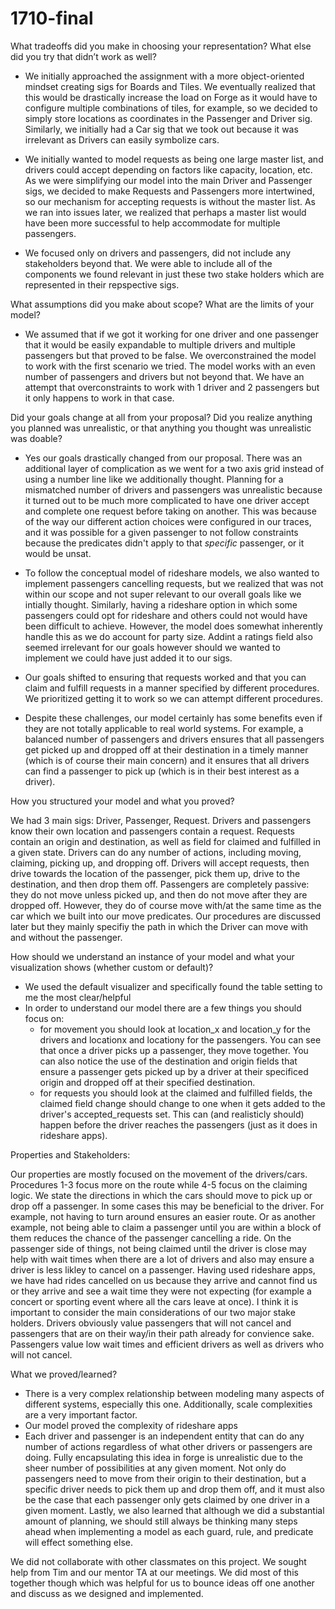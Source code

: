 # 1710-final

What tradeoffs did you make in choosing your representation? What else did you try that didn’t work as well?

- We initially approached the assignment with a more object-oriented mindset 
creating sigs for Boards and Tiles. We eventually realized that this would be 
drastically increase the load on Forge as it would have to configure multiple 
combinations of tiles, for example, so we decided to simply store locations as 
coordinates in the Passenger and Driver sig. Similarly, we initially had a Car 
sig that we took out because it was irrelevant as Drivers can easily symbolize cars.

- We initially wanted to model requests as being one large master list, and 
drivers could accept depending on factors like capacity, location, etc. 
As we were simplifying our model into the main Driver and Passenger sigs,
we decided to make Requests and Passengers more intertwined, so our mechanism 
for accepting requests is without the master list. As we ran into issues later,
we realized that perhaps a master list would have been more successful to help 
accommodate for multiple passengers. 

- We focused only on drivers and passengers, did not include any stakeholders 
beyond that. We were able to include all of the components we found relevant 
in just these two stake holders which are represented in their
repspective sigs. 


What assumptions did you make about scope? What are the limits of your model?


- We assumed that if we got it working for one driver and one passenger that it 
would be easily expandable to multiple drivers and multiple passengers but that 
proved to be false. We overconstrained the model to work with the first scenario 
we tried. The model works with an even number of passengers and drivers but not 
beyond that. We have an attempt that overconstraints to work with 1 driver and 2 
passengers but it only happens to work in that case.


Did your goals change at all from your proposal? Did you realize anything you planned was unrealistic, or that anything you thought was unrealistic was doable?


- Yes our goals drastically changed from our proposal. There was an additional 
layer of complication as we went for a two axis grid instead of using a number 
line like we additionally thought. Planning for a mismatched number of drivers 
and passengers was unrealistic because it turned out to be much more complicated 
to have one driver accept and complete one request before taking on another. This 
was because of the way our different action choices were configured in our traces, 
and it was possible for a given passenger to not follow constraints because the 
predicates didn't apply to that *specific* passenger, or it would be unsat.

- To follow the conceptual model of rideshare models, we also wanted to implement 
passengers cancelling requests, but we realized that was not within our scope and 
not super relevant to our overall goals like we intially thought. Similarly, 
having a rideshare option in which some passengers could opt for rideshare and 
others could not would have been difficult to achieve. However, the model does 
somewhat inherently handle this as we do account for party size. Addint a ratings 
field also seemed irrelevant for our goals however should we wanted to implement 
we could have just added it to our sigs. 

- Our goals shifted to ensuring that requests worked and that you can claim and
fulfill requests in a manner specified by different procedures. We prioritized 
getting it to work so we can attempt different procedures.

- Despite these challenges, our model certainly has some benefits even if they 
are not totally applicable to real world systems. For example, a balanced number 
of passengers and drivers ensures that all passengers get picked up and dropped 
off at their destination in a timely manner (which is of course their main concern) 
and it ensures that all drivers can find a passenger to pick up (which is in their 
best interest as a driver).


How you structured your model and what you proved?

We had 3 main sigs: Driver, Passenger, Request. Drivers and passengers know their 
own location and passengers contain a request. Requests contain an origin and 
destination, as well as field for claimed and fulfilled
in a given state. Drivers can do any number of actions, including moving, claiming, 
picking up, and dropping off.
Drivers will accept requests, then drive towards the location of the passenger, 
pick them up, drive to the destination, and then drop them off. Passengers are 
completely passive: they do not move unless picked up, and then do not move after 
they are dropped off. However, they do of course move with/at the same time as the 
car which we built into our move predicates. Our procedures are discussed later 
but they mainly specifiy the path in which the Driver can move with and without the passenger.


How should we understand an instance of your model and what your visualization shows (whether custom or default)?
- We used the default visualizer and specifically found the table setting to me the most clear/helpful
- In order to understand our model there are a few things you should focus on:
    - for movement you should look at location_x and location_y for the drivers and 
    locationx and locationy for the passengers. You can see that once a driver picks 
    up a passenger, they move together. You can also notice the use of the destination 
    and origin fields that ensure a passenger gets picked up by a driver at 
    their specificed origin and dropped off at their specified destination.
    - for requests you should look at the claimed and fulfilled fields, the claimed 
    field change should change to one when it gets added to the driver's 
    accepted_requests set. This can (and realisticly should) happen before the 
    driver reaches the passengers (just as it does in rideshare apps). 


Properties and Stakeholders:

Our properties are mostly focused on the movement of the drivers/cars. 
Procedures 1-3 focus more on the route while 4-5 focus on the claiming logic.
We state the directions in which the cars should move to pick up or drop off a 
passenger. In some cases this may be beneficial to the driver. For example, not 
having to turn around ensures an easier route. Or as another example, not being 
able to claim a passenger until you are within a block of them reduces the chance 
of the passenger cancelling a ride. On the passenger side of things, not being 
claimed until the driver is close may help with wait times when there are a lot 
of drivers and also may ensure a driver is less likley to cancel on a passenger. 
Having used rideshare apps, we have had rides cancelled on us because they arrive 
and cannot find us or they arrive and see a wait time they were not expecting 
(for example a concert or sporting event where all the cars leave at once). I 
think it is important to consider the main considerations of our two major stake 
holders. Drivers obviously value passengers that will not cancel and passengers 
that are on their way/in their path already for convience sake. Passengers value 
low wait times and efficient drivers as well as drivers who will not cancel. 
 
What we proved/learned?
- There is a very complex relationship between modeling many aspects of different systems, especially this one. Additionally, scale complexities are a very important factor. 
- Our model proved the complexity of rideshare apps 
- Each driver and passenger is an independent entity that can do any number of 
actions regardless of what other drivers or passengers are doing. Fully 
encapsulating this idea in forge is unrealistic due to the sheer number of 
possibilities at any given moment. Not only do passengers need to move from 
their origin to their destination, but a specific driver needs to pick them up 
and drop them off, and it must also be the case that each passenger only gets 
claimed by one driver in a given moment.
Lastly, we also learned that although we did a substantial amount of planning, 
we should still always be thinking many steps ahead when implementing a model 
as each guard, rule, and predicate will effect something else. 

We did not collaborate with other classmates on this project. We sought help 
from Tim and our mentor TA at our meetings. We did most of this together though 
which was helpful for us to bounce ideas off one another and discuss as we 
designed and implemented. 